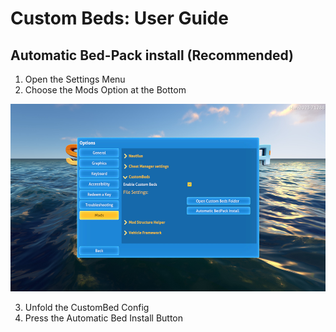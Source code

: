 # Custom Beds: User Guide

## Automatic Bed-Pack install (Recommended)

1. Open the Settings Menu
2. Choose the Mods Option at the Bottom
   
<img src="./docs/images/CustomBedsUser1.jpg" alt="Step2Image" style="height: 300px;" />

3. Unfold the CustomBed Config
4. Press the Automatic Bed Install Button

